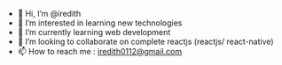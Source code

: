 - 👋 Hi, I’m @iredith
- 👀 I’m interested in learning new technologies
- 🌱 I’m currently learning web development
- 💞️ I’m looking to collaborate on complete reactjs (reactjs/ react-native)
- 📫 How to reach me : iredith0112@gmail.com

<!---
iredith/iredith is a ✨ special ✨ repository because its `README.md` (this file) appears on your GitHub profile.
You can click the Preview link to take a look at your changes.
--->
